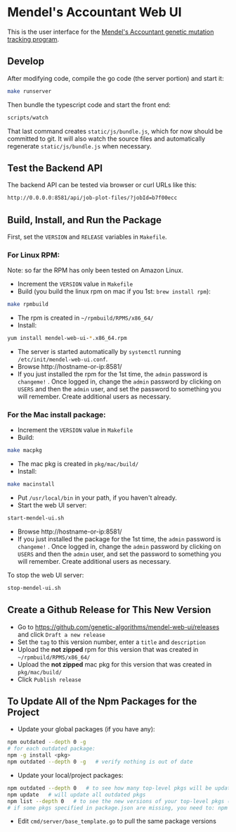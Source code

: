 # Mendel's Accountant Web UI

This is the user interface for the [Mendel's Accountant genetic mutation tracking program](https://github.com/genetic-algorithms/mendel-go).

## Develop

After modifying code, compile the go code (the server portion) and start it:

```bash
make runserver
```

Then bundle the typescript code and start the front end:

```bash
scripts/watch
```

That last command creates `static/js/bundle.js`, which for now should be committed to git. It will also watch the source files and automatically regenerate `static/js/bundle.js` when necessary.

## Test the Backend API

The backend API can be tested via browser or curl URLs like this:

```bash
http://0.0.0.0:8581/api/job-plot-files/?jobId=b7f00ecc
```

## Build, Install, and Run the Package

First, set the `VERSION` and `RELEASE` variables in `Makefile`.

### For Linux RPM:

Note: so far the RPM has only been tested on Amazon Linux.

- Increment the `VERSION` value in `Makefile`
- Build (you build the linux rpm on mac if you 1st: `brew install rpm`):

```bash
make rpmbuild
```

- The rpm is created in `~/rpmbuild/RPMS/x86_64/`
- Install:

```bash
yum install mendel-web-ui-*.x86_64.rpm
```

- The server is started automatically by `systemctl` running `/etc/init/mendel-web-ui.conf`.
- Browse http://hostname-or-ip:8581/
- If you just installed the rpm for the 1st time, the `admin` password is `changeme!` . Once logged in, change the `admin` password by clicking on `USERS` and then the `admin` user, and set the password to something you will remember. Create additional users as necessary.

### For the Mac install package:

- Increment the `VERSION` value in `Makefile`
- Build:

```bash
make macpkg
```

- The mac pkg is created in `pkg/mac/build/`
- Install:

```bash
make macinstall
```

- Put `/usr/local/bin` in your path, if you haven't already.
- Start the web UI server:

```bash
start-mendel-ui.sh
```

- Browse http://hostname-or-ip:8581/
- If you just installed the package for the 1st time, the `admin` password is `changeme!` . Once logged in, change the `admin` password by clicking on `USERS` and then the `admin` user, and set the password to something you will remember. Create additional users as necessary.

To stop the web UI server:

```bash
stop-mendel-ui.sh
```

## Create a Github Release for This New Version

- Go to https://github.com/genetic-algorithms/mendel-web-ui/releases and click `Draft a new release`
- Set the `tag` to this version number, enter a `title` and `description`
- Upload the **not zipped** rpm for this version that was created in `~/rpmbuild/RPMS/x86_64/`
- Upload the **not zipped** mac pkg for this version that was created in `pkg/mac/build/`
- Click `Publish release`

## To Update All of the Npm Packages for the Project

- Update your global packages (if you have any):

```bash
npm outdated --depth 0 -g
# for each outdated package:
npm -g install <pkg>
npm outdated --depth 0 -g   # verify nothing is out of date
```

- Update your local/project packages:

```bash
npm outdated --depth 0   # to see how many top-level pkgs will be updated
npm update   # will update all outdated pkgs
npm list --depth 0   # to see the new versions of your top-level pkgs (needed in next step)
# if some pkgs specified in package.json are missing, you need to: npm install <pkg>
```

- Edit `cmd/server/base_template.go` to pull the same package versions
